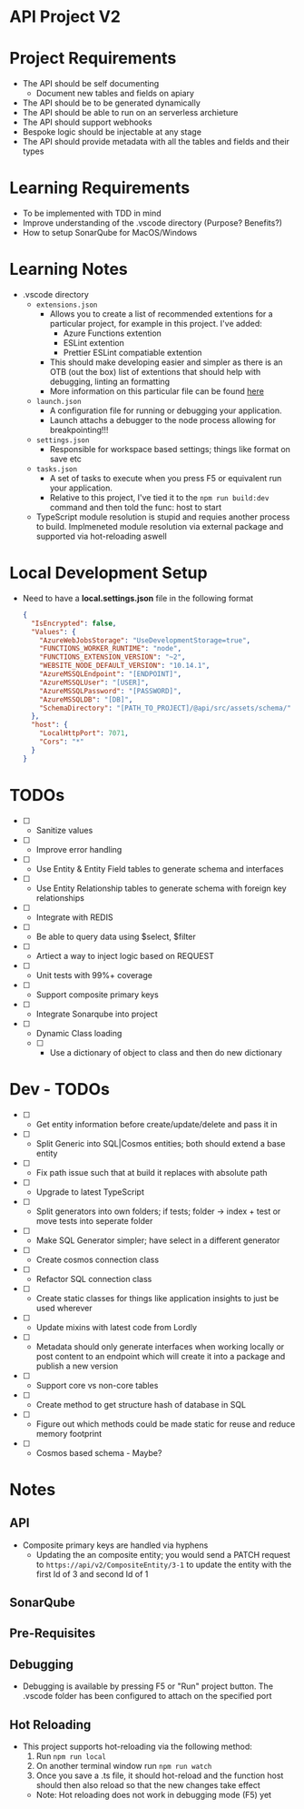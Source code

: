# API Project V2

# Project Requirements
- The API should be self documenting
  - Document new tables and fields on apiary
- The API should be to be generated dynamically
- The API should be able to run on an serverless archieture
- The API should support webhooks
- Bespoke logic should be injectable at any stage
- The API should provide metadata with all the tables and fields and their types

# Learning Requirements
- To be implemented with TDD in mind
- Improve understanding of the .vscode directory (Purpose? Benefits?)
- How to setup SonarQube for MacOS/Windows

# Learning Notes
- .vscode directory
  - `extensions.json`
    - Allows you to create a list of recommended extentions for a particular project, for example in this project. I've added:
      - Azure Functions extention
      - ESLint extention
      - Prettier ESLint compatiable extention
    - This should make developing easier and simpler as there is an OTB (out the box) list of extentions that should help with debugging, linting an formatting
    - More information on this particular file can be found [here](https://code.visualstudio.com/docs/editor/extension-gallery#_workspace-recommended-extensions)
  - `launch.json`
    - A configuration file for running or debugging your application.
    - Launch attachs a debugger to the node process allowing for breakpointing!!!
  - `settings.json`
    - Responsible for workspace based settings; things like format on save etc
  - `tasks.json`
    - A set of tasks to execute when you press F5 or equivalent run your application.
    - Relative to this project, I've tied it to the `npm run build:dev` command and then told the func: host to start
  - TypeScript module resolution is stupid and requies another process to build. Implmeneted module resolution via external package and supported via hot-reloading aswell

# Local Development Setup

- Need to have a <b>local.settings.json</b> file in the following format
  ```json
  {
    "IsEncrypted": false,
    "Values": {
      "AzureWebJobsStorage": "UseDevelopmentStorage=true",
      "FUNCTIONS_WORKER_RUNTIME": "node",
      "FUNCTIONS_EXTENSION_VERSION": "~2",
      "WEBSITE_NODE_DEFAULT_VERSION": "10.14.1",
      "AzureMSSQLEndpoint": "[ENDPOINT]",
      "AzureMSSQLUser": "[USER]",
      "AzureMSSQLPassword": "[PASSWORD]",
      "AzureMSSQLDB": "[DB]",
      "SchemaDirectory": "[PATH_TO_PROJECT]/@api/src/assets/schema/"
    },
    "host": {
      "LocalHttpPort": 7071,
      "Cors": "*"
    }
  }
  ```

# TODOs

- [ ] - Sanitize values
- [ ] - Improve error handling
- [ ] - Use Entity & Entity Field tables to generate schema and interfaces
- [ ] - Use Entity Relationship tables to generate schema with foreign key relationships
- [ ] - Integrate with REDIS
- [ ] - Be able to query data using $select, $filter
- [ ] - Artiect a way to inject logic based on REQUEST
- [ ] - Unit tests with 99%+ coverage
- [ ] - Support composite primary keys
- [ ] - Integrate Sonarqube into project
- [ ] - Dynamic Class loading
  - [ ] - Use a dictionary of object to class and then do new dictionary

# Dev - TODOs

- [ ] - Get entity information before create/update/delete and pass it in
- [ ] - Split Generic into SQL|Cosmos entities; both should extend a base entity
- [ ] - Fix path issue such that at build it replaces with absolute path
- [ ] - Upgrade to latest TypeScript
- [ ] - Split generators into own folders; if tests; folder -> index + test or move tests into seperate folder
- [ ] - Make SQL Generator simpler; have select in a different generator
- [ ] - Create cosmos connection class
- [ ] - Refactor SQL connection class
- [ ] - Create static classes for things like application insights to just be used wherever
- [ ] - Update mixins with latest code from Lordly
- [ ] - Metadata should only generate interfaces when working locally or post content to an endpoint which will create it into a package and publish a new version
- [ ] - Support core vs non-core tables
- [ ] - Create method to get structure hash of database in SQL
- [ ] - Figure out which methods could be made static for reuse and reduce memory footprint
- [ ] - Cosmos based schema - Maybe?

# Notes

## API

- Composite primary keys are handled via hyphens
  - Updating the an composite entity; you would send a PATCH request to `https://api/v2/CompositeEntity/3-1` to update the entity with the first Id of 3 and second Id of 1

## SonarQube

## Pre-Requisites
## Debugging
- Debugging is available by pressing F5 or "Run" project button. The .vscode folder has been configured to attach on the specified port

## Hot Reloading
- This project supports hot-reloading via the following method:
  1. Run ```npm run local```
  2. On another terminal window run ```npm run watch```
  3. Once you save a .ts file, it should hot-reload and the function host should then also reload so that the new changes take effect
  - Note: Hot reloading does not work in debugging mode (F5) yet
